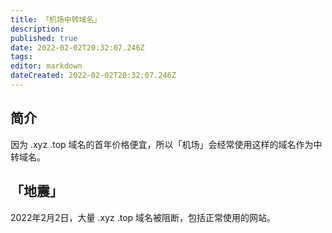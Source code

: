 ```yaml
---
title: 「机场中转域名」
description:
published: true
date: 2022-02-02T20:32:07.246Z
tags:
editor: markdown
dateCreated: 2022-02-02T20:32:07.246Z
---
```


## 简介

因为 .xyz .top 域名的首年价格便宜，所以「机场」会经常使用这样的域名作为中转域名。

## 「地震」

2022年2月2日，大量 .xyz .top 域名被阻断，包括正常使用的网站。

<!--消息来源自 Telegram：
https://t.me/blueskyxnblog/4324
-->
